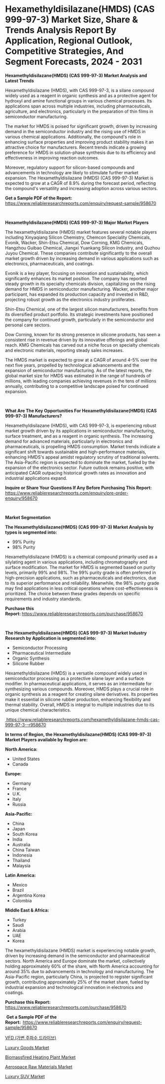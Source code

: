 <p><h1>Hexamethyldisilazane(HMDS) (CAS 999-97-3) Market Size, Share & Trends Analysis Report By Application, Regional Outlook, Competitive Strategies, And Segment Forecasts, 2024 - 2031</h1></p><p><strong>Hexamethyldisilazane(HMDS) (CAS 999-97-3) Market Analysis and Latest Trends</strong></p>
<p><p>Hexamethyldisilazane (HMDS), with CAS 999-97-3, is a silane compound widely used as a reagent in organic synthesis and as a protective agent for hydroxyl and amine functional groups in various chemical processes. Its applications span across multiple industries, including pharmaceuticals, agriculture, and electronics, particularly in the preparation of thin films in semiconductor manufacturing. </p><p>The market for HMDS is poised for significant growth, driven by increasing demand in the semiconductor industry and the rising use of HMDS in various chemical applications. Additionally, the compound's role in enhancing surface properties and improving product stability makes it an attractive choice for manufacturers. Recent trends indicate a growing preference for HMDS in solution-phase synthesis due to its efficiency and effectiveness in improving reaction outcomes.</p><p>Moreover, regulatory support for silicon-based compounds and advancements in technology are likely to stimulate further market expansion. The Hexamethyldisilazane (HMDS) (CAS 999-97-3) Market is expected to grow at a CAGR of 8.9% during the forecast period, reflecting the compound's versatility and increasing adoption across various sectors.</p></p>
<p><strong>Get a Sample PDF of the Report:&nbsp;</strong> <a href="https://www.reliableresearchreports.com/enquiry/request-sample/958670">https://www.reliableresearchreports.com/enquiry/request-sample/958670</a></p>
<p>&nbsp;</p>
<p><strong>Hexamethyldisilazane(HMDS) (CAS 999-97-3) Major Market Players</strong></p>
<p><p>The hexamethyldisilazane (HMDS) market features several notable players including Xinyaqiang Silicon Chemistry, Chemcon Speciality Chemicals, Evonik, Wacker, Shin-Etsu Chemical, Dow Corning, KMG Chemicals, Hangzhou Guibao Chemical, Jiangxi Yuankang Silicon Industry, and Quzhou Juyou Chemical. These companies contribute significantly to the overall market growth driven by increasing demand in various applications such as electronics, pharmaceuticals, and coatings.</p><p>Evonik is a key player, focusing on innovation and sustainability, which significantly enhances its market position. The company has reported steady growth in its specialty chemicals division, capitalizing on the rising demand for HMDS in semiconductor manufacturing. Wacker, another major participant, has expanded its production capacity and invested in R&D, projecting robust growth as the electronics industry proliferates.</p><p>Shin-Etsu Chemical, one of the largest silicon manufacturers, benefits from its diversified product portfolio. Its strategic investments have positioned the company for continued growth, particularly in the semiconductor and personal care sectors.</p><p>Dow Corning, known for its strong presence in silicone products, has seen a consistent rise in revenue driven by its innovative offerings and global reach. KMG Chemicals has carved out a niche focus on specialty chemicals and electronic materials, reporting steady sales increases.</p><p>The HMDS market is expected to grow at a CAGR of around 4-5% over the next five years, propelled by technological advancements and the expansion of semiconductor manufacturing. As of the latest reports, the global market size for HMDS was estimated in the range of hundreds of millions, with leading companies achieving revenues in the tens of millions annually, contributing to a competitive landscape poised for continued expansion.</p></p>
<p>&nbsp;</p>
<p><strong>What Are The Key Opportunities For Hexamethyldisilazane(HMDS) (CAS 999-97-3) Manufacturers?</strong></p>
<p><p>Hexamethyldisilazane (HMDS), with CAS 999-97-3, is experiencing robust market growth driven by its applications in semiconductor manufacturing, surface treatment, and as a reagent in organic synthesis. The increasing demand for advanced materials, particularly in electronics and pharmaceuticals, is propelling HMDS consumption. Market trends indicate a significant shift towards sustainable and high-performance materials, enhancing HMDS's appeal amidst regulatory scrutiny of traditional solvents. The Asia-Pacific region is expected to dominate the market, fueled by the expansion of the electronics sector. Future outlook remains positive, with anticipated CAGR outpacing historical growth rates as innovation and industrial applications expand.</p></p>
<p><strong>Inquire or Share Your Questions If Any Before Purchasing This Report:</strong> <a href="https://www.reliableresearchreports.com/enquiry/pre-order-enquiry/958670">https://www.reliableresearchreports.com/enquiry/pre-order-enquiry/958670</a></p>
<p>&nbsp;</p>
<p><strong>Market Segmentation</strong></p>
<p><strong>The Hexamethyldisilazane(HMDS) (CAS 999-97-3) Market Analysis by types is segmented into:</strong></p>
<p><ul><li>99% Purity</li><li>98% Purity</li></ul></p>
<p><p>Hexamethyldisilazane (HMDS) is a chemical compound primarily used as a silylating agent in various applications, including chromatography and surface modification. The market for HMDS is segmented based on purity levels, primarily 99% and 98%. The 99% purity grade is often preferred in high-precision applications, such as pharmaceuticals and electronics, due to its superior performance and reliability. Meanwhile, the 98% purity grade may find applications in less critical operations where cost-effectiveness is prioritized. The choice between these grades depends on specific requirements and industry standards. </p></p>
<p><strong>Purchase this Report:&nbsp;</strong><a href="https://www.reliableresearchreports.com/purchase/958670">https://www.reliableresearchreports.com/purchase/958670</a></p>
<p>&nbsp;</p>
<p><strong>The Hexamethyldisilazane(HMDS) (CAS 999-97-3) Market Industry Research by Application is segmented into:</strong></p>
<p><ul><li>Semiconductor Processing</li><li>Pharmaceutical Intermediate</li><li>Organic Synthesis</li><li>Silicone Rubber</li></ul></p>
<p><p>Hexamethyldisilazane (HMDS) is a versatile compound widely used in semiconductor processing as a protective silane layer and a surface modifier. In pharmaceutical applications, it serves as an intermediate for synthesizing various compounds. Moreover, HMDS plays a crucial role in organic synthesis as a reagent for creating silane derivatives. Its properties make it essential in silicone rubber production, enhancing flexibility and thermal stability. Overall, HMDS is integral to multiple industries due to its unique chemical characteristics.</p></p>
<p><a href="https://www.reliableresearchreports.com/hexamethyldisilazane-hmds-cas-999-97-3--r958670">&nbsp;https://www.reliableresearchreports.com/hexamethyldisilazane-hmds-cas-999-97-3--r958670</a></p>
<p><strong>In terms of Region, the Hexamethyldisilazane(HMDS) (CAS 999-97-3) Market Players available by Region are:</strong></p>
<p>
    <p> <strong> North America: </strong>
        <ul>
            <li>United States</li>
            <li>Canada</li>
        </ul>
        </p> 
    <p> <strong> Europe: </strong>
        <ul>
            <li>Germany</li>
            <li>France</li>
            <li>U.K.</li>
            <li>Italy</li>
            <li>Russia</li>
        </ul>
        </p> 
    <p> <strong> Asia-Pacific: </strong>
        <ul>
            <li>China</li>
            <li>Japan</li>
            <li>South Korea</li>
            <li>India</li>
            <li>Australia</li>
            <li>China Taiwan</li>
            <li>Indonesia</li>
            <li>Thailand</li>
            <li>Malaysia</li>
        </ul>
        </p> 
    <p> <strong> Latin America: </strong>
        <ul>
            <li>Mexico</li>
            <li>Brazil</li>
            <li>Argentina Korea</li>
            <li>Colombia</li>
        </ul>
        </p> 
    <p> <strong> Middle East & Africa: </strong>
        <ul>
            <li>Turkey</li>
            <li>Saudi</li>
            <li>Arabia</li>
            <li>UAE</li>
            <li>Korea</li>
        </ul>
    </p>
    </p>
<p><p>The hexamethyldisilazane (HMDS) market is experiencing notable growth, driven by increasing demand in the semiconductor and pharmaceutical sectors. North America and Europe dominate the market, collectively holding approximately 60% of the share, with North America accounting for around 35% due to advancements in technology and manufacturing. The Asia-Pacific region, particularly China, is projected to register significant growth, contributing approximately 25% of the market share, fueled by industrial expansion and technological innovation in electronics and coatings.</p></p>
<p><strong>Purchase this Report: </strong><a href="https://www.reliableresearchreports.com/purchase/958670">https://www.reliableresearchreports.com/purchase/958670</a></p>
<p>&nbsp;<strong>Get a Sample PDF of the Report:&nbsp;&nbsp;</strong><a href="https://www.reliableresearchreports.com/enquiry/request-sample/958670">https://www.reliableresearchreports.com/enquiry/request-sample/958670</a></p>
<p><strong></strong></p>
<p><p><a href="https://medium.com/@samiahussain82/vfd-variable-frequency-drives-market-%EC%9D%98-%EA%B8%80%EB%A1%9C%EB%B2%8C-%EC%8B%9C%EC%9E%A5-%EA%B0%9C%EC%9A%94%EB%8A%94-%EC%A0%84-%EC%84%B8%EA%B3%84-%EB%B0%8F-%EC%A3%BC%EC%9A%94-%EC%8B%9C%EC%9E%A5%EC%9D%98-%EC%82%B0%EC%97%85%EC%97%90-%EC%98%81%ED%96%A5%EC%9D%84-%EB%AF%B8%EC%B9%98%EB%8A%94-%EC%A3%BC%EC%9A%94-%ED%8A%B8%EB%A0%8C%EB%93%9C%EC%97%90-%EB%8C%80%ED%95%9C-%EB%8F%85%ED%8A%B9%ED%95%9C-%EA%B4%80%EC%A0%90%EC%9D%84-f3d54354a85d">VFD (가변 주파수 드라이브)</a></p><p><a href="https://medium.com/@jackmoreno172023/the-global-market-overview-of-the-luxury-goods-market-provides-a-unique-perspective-on-the-key-e34b54687e63">Luxury Goods Market</a></p><p><a href="https://github.com/Rekhakhatun65/Market-Research-Report-List-1/blob/main/biomassfired-heating-plant-market.md">Biomassfired Heating Plant Market</a></p><p><a href="https://issuu.com/reportprime-2/docs/aerospace-raw-materials-market-size_1301afd32d501e">Aerospace Raw Materials Market</a></p><p><a href="https://medium.com/@stephanmorissette/the-growth-of-the-luxury-suv-market-has-been-significant-driven-by-various-critical-factors-3edb006f55a3?postPublishedType=initial">Luxury SUV Market</a></p></p>